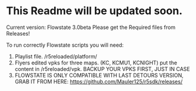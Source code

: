 # This Readme will be updated soon.
Current version: Flowstate 3.0beta
Please get the Required files from Releases!

To run correctly Flowstate scripts you will need:
 1. Playlist file. /r5reloaded/platform/
 2. Flyers edited vpks for three maps. (KC, KCMU1, KCNIGHT) put the content in /r5reloaded/vpk. BACKUP YOUR VPKS FIRST, JUST IN CASE
 4. FLOWSTATE IS ONLY COMPATIBLE WITH LAST DETOURS VERSION, GRAB IT FROM HERE: https://github.com/Mauler125/r5sdk/releases/
